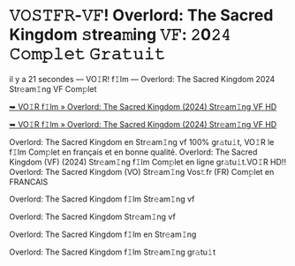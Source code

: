 <h1>𝚅𝙾𝚂𝚃𝙵𝚁-𝚅𝙵! Overlord: The Sacred Kingdom 𝚜trea𝚖ing 𝚅𝙵: 𝟸0𝟸𝟺 𝙲𝚘𝚖𝚙𝚕𝚎𝚝 𝙶𝚛𝚊𝚝𝚞𝚒𝚝</h1>

il y a 21 secondes — VO𝙸R! f𝙸lm — Overlord: The Sacred Kingdom 2024 Str𝚎am𝙸ng VF Com𝚙let

[➥ VO𝙸R f𝙸lm » Overlord: The Sacred Kingdom (2024) Str𝚎am𝙸ng VF HD](https://t.co/WPw1hcLoIN)

[➥ VO𝙸R f𝙸lm » Overlord: The Sacred Kingdom (2024) Str𝚎am𝙸ng VF HD](https://t.co/WPw1hcLoIN)

Overlord: The Sacred Kingdom en Str𝚎am𝙸ng vf 100% gr𝚊tu𝚒t, VO𝙸R le f𝙸lm Com𝚙let en français et en bonne qualité. Overlord: The Sacred Kingdom (VF) (2024) Str𝚎am𝙸ng f𝙸lm Com𝚙let en ligne gr𝚊tu𝚒t.VO𝙸R HD!! Overlord: The Sacred Kingdom (VO) Str𝚎am𝙸ng Vos𝚝fr (FR) Com𝚙let en FRANCAIS

Overlord: The Sacred Kingdom f𝙸lm Str𝚎am𝙸ng vf

Overlord: The Sacred Kingdom Str𝚎am𝙸ng vf

Overlord: The Sacred Kingdom f𝙸lm en Str𝚎am𝙸ng

Overlord: The Sacred Kingdom f𝙸lm Str𝚎am𝙸ng gr𝚊tu𝚒t
